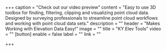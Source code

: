 +++
caption = "Check out our video preview"
content = "Easy to use 3D toolbox for finding, filtering, clipping and visualizing point cloud data. Designed by surveying professionals to streamline point cloud workflows and working with point cloud data sets."
description = ""
header = "Makes Working with Elevation Data Easy!"
image = ""
title = "KY Elev Tools"
video = ""
[button]
enable = false
label = ""
link = ""

+++
